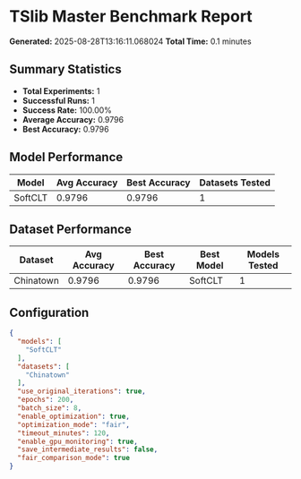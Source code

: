 # TSlib Master Benchmark Report

**Generated:** 2025-08-28T13:16:11.068024
**Total Time:** 0.1 minutes

## Summary Statistics

- **Total Experiments:** 1
- **Successful Runs:** 1
- **Success Rate:** 100.00%
- **Average Accuracy:** 0.9796
- **Best Accuracy:** 0.9796

## Model Performance

| Model | Avg Accuracy | Best Accuracy | Datasets Tested |
|-------|-------------|---------------|----------------|
| SoftCLT | 0.9796 | 0.9796 | 1 |

## Dataset Performance

| Dataset | Avg Accuracy | Best Accuracy | Best Model | Models Tested |
|---------|-------------|---------------|------------|---------------|
| Chinatown | 0.9796 | 0.9796 | SoftCLT | 1 |

## Configuration

```json
{
  "models": [
    "SoftCLT"
  ],
  "datasets": [
    "Chinatown"
  ],
  "use_original_iterations": true,
  "epochs": 200,
  "batch_size": 8,
  "enable_optimization": true,
  "optimization_mode": "fair",
  "timeout_minutes": 120,
  "enable_gpu_monitoring": true,
  "save_intermediate_results": false,
  "fair_comparison_mode": true
}
```
